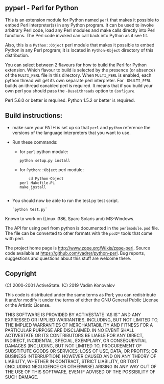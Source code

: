 pyperl - Perl for Python
------------------------

This is an extension module for Python named `perl` that makes it possible 
to embed Perl interpreter(s) in any Python program.  It can be used to invoke
arbitrary Perl code, load any Perl modules and make calls directly
into Perl functions.  The Perl code invoked can call back into Python
as it see fit.

Also, this is a `Python::Object` perl module that makes it possible to 
embed Python in any Perl program; it is located in `Python-Object`
directory of this distribution.

You can select between 2 flavours for how to build the Perl for Python
extension.  Which flavour to build is selected by the presence (or
absence) of the `MULTI_PERL` file in this directory.  When `MULTI_PERL` is
enabled, each python thread will get its own separate perl
interpreter.  For `-DMULTI_PERL` builds an ithread eanabled perl is
required.  It means that if you build your own perl you should pass
the `-Duseithreads` option to `Configure`.

Perl 5.6.0 or better is required.  Python 1.5.2 or better is required.

Build instructions:
-------------------

- make sure your PATH is set up so that `perl` and `python`
reference the versions of the language interpreters that you want to use.

- Run these commands:

    - for `perl` python module:

	  `python setup.py install`

    - for `Python::Object` perl module:

	  ```
          cd Python-Object
	  perl Makefile.PL
	  make install
          ```

- You should now be able to run the test.py test script.

	  `python test.py`

Known to work on (Linux i386, Sparc Solaris and) MS-Windows.

The API for using perl from python is documented in the `perlmodule.pod`
file.  The file can be converted to other formats with the `pod2*` tools
that come with perl.

The project home page is <http://www.zope.org/Wikis/zope-perl>.
Source code available at <https://github.com/vadrer/python-perl>.
Bug reports, suggestions and questions about this stuff are welcome there.

Copyright
---------
(C) 2000-2001 ActiveState.
(C) 2019      Vadim Konovalov

This code is distributed under the same terms as Perl; you can
redistribute it and/or modify it under the terms of either the GNU
General Public License or the Artistic License.

THIS SOFTWARE IS PROVIDED BY ACTIVESTATE `AS IS'' AND ANY EXPRESSED OR
IMPLIED WARRANTIES, INCLUDING, BUT NOT LIMITED TO, THE IMPLIED
WARRANTIES OF MERCHANTABILITY AND FITNESS FOR A PARTICULAR PURPOSE ARE
DISCLAIMED.  IN NO EVENT SHALL ACTIVESTATE OR ITS CONTRIBUTORS BE
LIABLE FOR ANY DIRECT, INDIRECT, INCIDENTAL, SPECIAL, EXEMPLARY, OR
CONSEQUENTIAL DAMAGES (INCLUDING, BUT NOT LIMITED TO, PROCUREMENT OF
SUBSTITUTE GOODS OR SERVICES; LOSS OF USE, DATA, OR PROFITS; OR
BUSINESS INTERRUPTION) HOWEVER CAUSED AND ON ANY THEORY OF LIABILITY,
WHETHER IN CONTRACT, STRICT LIABILITY, OR TORT (INCLUDING NEGLIGENCE
OR OTHERWISE) ARISING IN ANY WAY OUT OF THE USE OF THIS SOFTWARE, EVEN
IF ADVISED OF THE POSSIBILITY OF SUCH DAMAGE.

